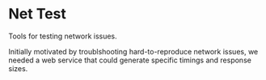 # Net Test
Tools for testing network issues.

Initially motivated by troublshooting hard-to-reproduce network issues, we needed a web service that could generate specific timings and response sizes.

